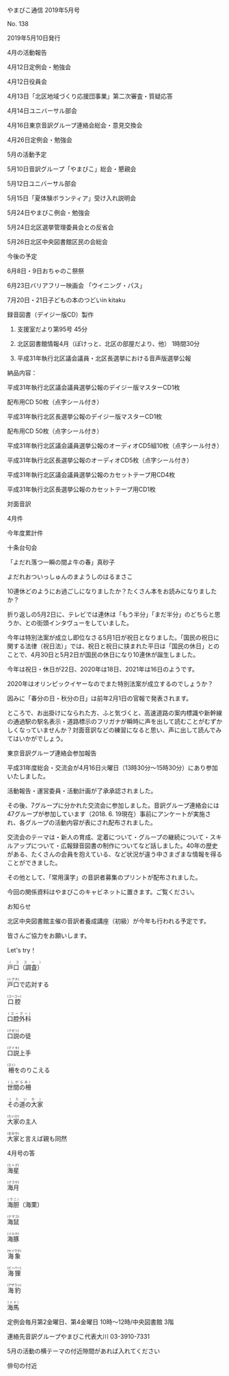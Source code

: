 やまびこ通信 2019年5月号 
 
No. 138 
 
2019年5月10日発行 
 
 
4月の活動報告 
 
4月12日定例会・勉強会 
 
4月12日役員会 
 
4月13日「北区地域づくり応援団事業」第二次審査・質疑応答 
 
4月14日ユニバーサル部会 
 
4月16日東京音訳グループ連絡会総会・意見交換会 
 
4月26日定例会・勉強会 
 
 
5月の活動予定 
 
5月10日音訳グループ「やまびこ」総会・懇親会 
 
5月12日ユニバーサル部会 
 
5月15日「夏体験ボランティア」受け入れ説明会 
 
5月24日やまびこ例会・勉強会 
 
5月24日北区選挙管理委員会との反省会 
 
5月26日北区中央図書館区民の会総会 
 
 
今後の予定 
 
6月8日・9日おちゃのこ祭祭 
 
6月23日バリアフリー映画会 「ウイニング・パス」 
 
7月20日・21日子どもの本のつどいin kitaku 
 
 
録音図書（デイジー版CD）製作 
 
1. 支援室だより第95号 45分 
 
2. 北区図書館情報4月（ぽけっと、北区の部屋だより、他） 1時間30分 
 
3. 平成31年執行北区議会議員・北区長選挙における音声版選挙公報 
 
納品内容： 
 
平成31年執行北区議会議員選挙公報のデイジー版マスターCD1枚 
 
配布用CD 50枚（点字シール付き） 
 
平成31年執行北区長選挙公報のデイジー版マスターCD1枚 
 
配布用CD 50枚（点字シール付き） 
 
平成31年執行北区議会議員選挙公報のオーディオCD5組10枚（点字シール付き） 
 
平成31年執行北区長選挙公報のオーディオCD5枚（点字シール付き） 
 
平成31年執行北区議会議員選挙公報のカセットテープ用CD4枚 
 
平成31年執行北区長選挙公報のカセットテープ用CD1枚 
 
 
 
対面音訳 
 
4月件 
 
今年度累計件 
 
 
 
十条台句会 
 
「よだれ落つ一瞬の間よ牛の春」真砂子 
 
よだれおついっしゅんのまようしのはるまさこ 
 
 
 
10連休どのようにお過ごしになりましたか？たくさん本をお読みになりましたか？ 
 
折り返しの5月2日に、テレビでは連休は「もう半分」「まだ半分」のどちらと思うか、との街頭インタヴューをしていました。 
 
今年は特別法案が成立し即位なさる5月1日が祝日となりました。「国民の祝日に関する法律（祝日法）」では、祝日と祝日に挟まれた平日は「国民の休日」とのことで、4月30日と5月2日が国民の休日になり10連休が誕生しました。 
 
今年は祝日・休日が22日、2020年は18日、2021年は16日のようです。 
 
2020年はオリンピックイヤーなのでまた特別法案が成立するのでしょうか？ 
 
因みに「春分の日・秋分の日」は前年2月1日の官報で発表されます。 
 
ところで、お出掛けになられた方、ふと気づくと、高速道路の案内標識や新幹線の通過駅の駅名表示・道路標示のフリガナが瞬時に声を出して読むことがむずかしくなっていませんか？対面音訳などの練習になると思い、声に出して読んでみてはいかがでしょう。 
 
 
 
 
東京音訳グループ連絡会参加報告 
 
平成31年度総会・交流会が4月16日火曜日（13時30分～15時30分）にあり参加いたしました。 
 
活動報告・運営委員・活動計画が了承承認されました。 
 
その後、7グループに分かれた交流会に参加しました。音訳グループ連絡会には47グループが参加しています（2018. 6. 19現在）事前にアンケートが実施され、各グループの活動内容が表にされ配布されました。 
 
交流会のテーマは・新人の育成、定着について・グループの継続について・スキルアップについて・広報録音図書の制作についてなど話しました。40年の歴史がある、たくさんの会員を抱えている、など状況が違う中さまざまな情報を得ることができました。 
 
その他として、「常用漢字」の音訳者募集のプリントが配布されました。 
 
今回の関係資料はやまびこのキャビネットに置きます。ご覧ください。 
 
 
 
お知らせ 
 
北区中央図書館主催の音訳者養成講座（初級）が今年も行われる予定です。 
 
皆さんご協力をお願いします。 
 
 
 
 
 
Let's try！ 
 
<ruby>戸口（調査）<rt>(ココー)</rt></ruby>
 
<ruby>戸口<rt>(トグチ)</rt></ruby>で応対する 
 
<ruby>口腔<rt>(コーコー)</rt></ruby>
 
<ruby>口腔外科<rt>(コークー)</rt></ruby>
 
<ruby>口説<rt>(クゼツ)</rt></ruby>の徒 
 
<ruby>口説<rt>(クドキ)</rt></ruby>上手 
 
<ruby>柵<rt>(さく)</rt></ruby>をのりこえる 
 
<ruby>世間の柵<rt>(しがらみ)</rt></ruby>
 
<ruby>その道の大家<rt>(たいか)</rt></ruby>
 
<ruby>大家<rt>(たいけ)</rt></ruby>の主人 
 
<ruby>大家<rt>(おおや)</rt></ruby>と言えば親も同然 
 
 
 
4月号の答 
 
<ruby>海星<rt>(ヒトデ)</rt></ruby>
 
<ruby>海月<rt>(クラゲ)</rt></ruby>
 
<ruby>海胆<rt>(ウニ)</rt></ruby>（海栗） 
 
<ruby>海鼠<rt>(ナマコ)</rt></ruby>
 
<ruby>海豚<rt>(イルカ)</rt></ruby>
 
<ruby>海象<rt>(セイウチ)</rt></ruby>
 
<ruby>海狸<rt>(ビーバー)</rt></ruby>
 
<ruby>海豹<rt>(アザラシ)</rt></ruby>
 
<ruby>海馬 <rt>(トド)</rt></ruby>
 
 
定例会毎月第2金曜日、第4金曜日 10時～12時/中央図書館 3階 
 
連絡先音訳グループやまびこ代表大川 03-3910-7331 
 
 
 
 
 
 
 
 
 
5月の活動の横テーマの付近隙間があれば入れてください 
 
 
 
俳句の付近 
 

